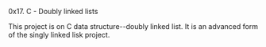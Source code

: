 0x17. C - Doubly linked lists

This project is on C data structure--doubly linked list. It is an advanced form of the singly linked lisk project.